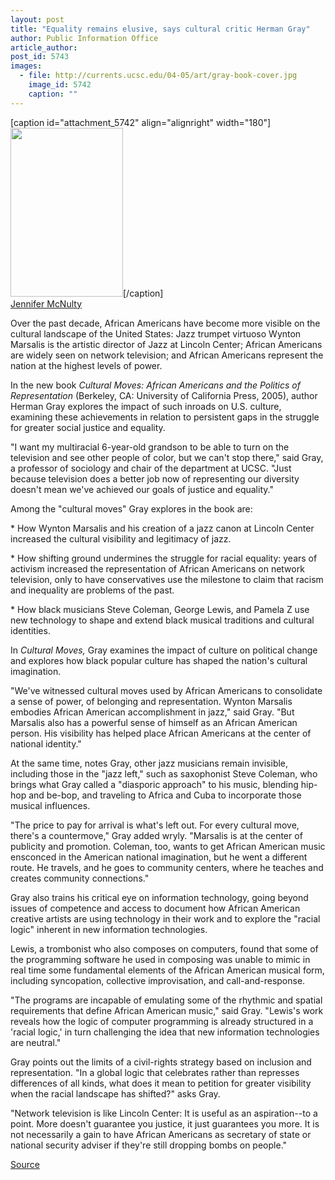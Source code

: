 ```yaml
---
layout: post
title: "Equality remains elusive, says cultural critic Herman Gray"
author: Public Information Office
article_author: 
post_id: 5743
images:
  - file: http://currents.ucsc.edu/04-05/art/gray-book-cover.jpg
    image_id: 5742
    caption: ""
---
```


[caption id="attachment_5742" align="alignright" width="180"]<a href="http://dev-ucsc-news.pantheonsite.io/wp-content/uploads/2005/05/gray-book-cover.jpg"><img class="size-full wp-image-5742" src="http://dev-ucsc-news.pantheonsite.io/wp-content/uploads/2005/05/gray-book-cover.jpg" alt="" width="180" height="270" /></a>[/caption]
<a name="content" id="content"></a><br>
<a href="mailto:jmcnulty@ucsc.edu">Jennifer McNulty</a>
<p>
  Over the past decade, African Americans have become more visible on the cultural landscape of the United States: Jazz trumpet virtuoso Wynton Marsalis is the artistic director of Jazz at Lincoln Center; African Americans are widely seen on network television; and African Americans represent the nation at the highest levels of power.
</p>
<p>
  In the new book <i>Cultural Moves: African Americans and the Politics of Representation</i> (Berkeley, CA: University of California Press, 2005), author Herman Gray explores the impact of such inroads on U.S. culture, examining these achievements in relation to persistent gaps in the struggle for greater social justice and equality.<br>
</p>
<p>
  "I want my multiracial 6-year-old grandson to be able to turn on the television and see other people of color, but we can't stop there," said Gray, a professor of sociology and chair of the department at UCSC. "Just because television does a better job now of representing our diversity doesn't mean we've achieved our goals of justice and equality."<br>
</p>
<p>
  Among the "cultural moves" Gray explores in the book are:<br>
</p>
<p>
  * How Wynton Marsalis and his creation of a jazz canon at Lincoln Center increased the cultural visibility and legitimacy of jazz.<br>
</p>
<p>
  * How shifting ground undermines the struggle for racial equality: years of activism increased the representation of African Americans on network television, only to have conservatives use the milestone to claim that racism and inequality are problems of the past.<br>
</p>
<p>
  * How black musicians Steve Coleman, George Lewis, and Pamela Z use new technology to shape and extend black musical traditions and cultural identities.<br>
</p>
<p>
  In <i>Cultural Moves,</i> Gray examines the impact of culture on political change and explores how black popular culture has shaped the nation's cultural imagination.<br>
</p>
<p>
  "We've witnessed cultural moves used by African Americans to consolidate a sense of power, of belonging and representation. Wynton Marsalis embodies African American accomplishment in jazz," said Gray. "But Marsalis also has a powerful sense of himself as an African American person. His visibility has helped place African Americans at the center of national identity."<br>
</p>
<p>
  At the same time, notes Gray, other jazz musicians remain invisible, including those in the "jazz left," such as saxophonist Steve Coleman, who brings what Gray called a "diasporic approach" to his music, blending hip-hop and be-bop, and traveling to Africa and Cuba to incorporate those musical influences.
</p>
<p>
  "The price to pay for arrival is what's left out. For every cultural move, there's a countermove," Gray added wryly. "Marsalis is at the center of publicity and promotion. Coleman, too, wants to get African American music ensconced in the American national imagination, but he went a different route. He travels, and he goes to community centers, where he teaches and creates community connections."<br>
</p>
<p>
  Gray also trains his critical eye on information technology, going beyond issues of competence and access to document how African American creative artists are using technology in their work and to explore the "racial logic" inherent in new information technologies.<br>
</p>
<p>
  Lewis, a trombonist who also composes on computers, found that some of the programming software he used in composing was unable to mimic in real time some fundamental elements of the African American musical form, including syncopation, collective improvisation, and call-and-response.
</p>
<p>
  "The programs are incapable of emulating some of the rhythmic and spatial requirements that define African American music," said Gray. "Lewis's work reveals how the logic of computer programming is already structured in a 'racial logic,' in turn challenging the idea that new information technologies are neutral."<br>
</p>
<p>
  Gray points out the limits of a civil-rights strategy based on inclusion and representation. "In a global logic that celebrates rather than represses differences of all kinds, what does it mean to petition for greater visibility when the racial landscape has shifted?" asks Gray.
</p>
<p>
  "Network television is like Lincoln Center: It is useful as an aspiration--to a point. More doesn't guarantee you justice, it just guarantees you more. It is not necessarily a gain to have African Americans as secretary of state or national security adviser if they're still dropping bombs on people."<br>
</p>
<p><a href="http://www1.ucsc.edu/currents/04-05/05-02/gray.asp" title="Permalink to gray">Source</a></p>
